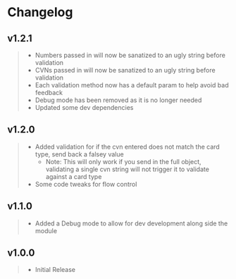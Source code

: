 # Changelog

## v1.2.1

> - Numbers passed in will now be sanatized to an ugly string before validation
> - CVNs passed in will now be sanatized to an ugly string before validation
> - Each validation method now has a default param to help avoid bad feedback
> - Debug mode has been removed as it is no longer needed
> - Updated some dev dependencies

## v1.2.0

> - Added validation for if the cvn entered does not match the card type, send back a falsey value
>   - Note: This will only work if you send in the full object, validating a single cvn string will not trigger it to validate against a card type
> - Some code tweaks for flow control

## v1.1.0

> - Added a Debug mode to allow for dev development along side the module

## v1.0.0

>- Initial Release
